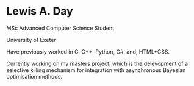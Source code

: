 # Lewis A. Day

MSc Advanced Computer Science Student

University of Exeter

Have previously worked in C, C++, Python, C#, and, HTML+CSS.

Currently working on my masters project, which is the delevopment of a selective killing mechanism for integration with asynchronous Bayesian optimisation methods.

<!---
LewisADay/LewisADay is a ✨ special ✨ repository because its `README.md` (this file) appears on your GitHub profile.
You can click the Preview link to take a look at your changes.
--->

